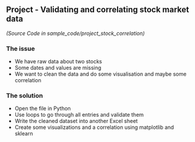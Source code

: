 ## Project - Validating and correlating stock market data

*(Source Code in sample_code/project_stock_correlation)*

### The issue
- We have raw data about two stocks
- Some dates and values are missing
- We want to clean the data and do some visualisation and maybe some correlation

### The solution
- Open the file in Python
- Use loops to go through all entries and validate them
- Write the cleaned dataset into another Excel sheet
- Create some visualizations and a correlation using matplotlib and sklearn
